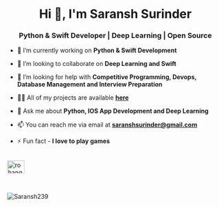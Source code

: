 <h1 align="center">Hi 👋, I'm Saransh Surinder</h1>
<h3 align="center">Python & Swift Developer | Deep Learning | Open Source</h3>


- 🔭 I’m currently working on **Python & Swift Development**

- 👯 I’m looking to collaborate on **Deep Learning and Swift**

- 🤝 I’m looking for help with **Competitive Programming, Devops, Database Management and Interview Preparation**

- 👨‍💻 All of my projects are available [**here**](https://github.com/Saransh239?tab=repositories&q=&type=source&language=)

- 💬 Ask me about **Python, IOS App Development and Deep Learning**

- 📫 You can reach me via email at **saranshsurinder@gmail.com**

- ⚡ Fun fact - **I love to play games**
<br>
<a href="https://www.linkedin.com/in/saransh-surinder-308907163/" target="blank"><img align="center" src="https://cdn.jsdelivr.net/npm/simple-icons@3.0.1/icons/linkedin.svg" alt="rohang4837b4124" height="30" width="40" /></a>

&nbsp;
<p><img align="left" src="https://github-readme-stats.vercel.app/api/top-langs/?username=Saransh239&layout=compact" alt="Saransh239" /></p>
<br>


